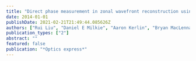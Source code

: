 ```yaml
---
title: "Direct phase measurement in zonal wavefront reconstruction using multidither coherent optical adaptive technique"
date: 2014-01-01
publishDate: 2021-02-21T21:49:44.085626Z
authors: ["Rui Liu", "Daniel E Milkie", "Aaron Kerlin", "Bryan MacLennan", "Na Ji"]
publication_types: ["2"]
abstract: ""
featured: false
publication: "*Optics express*"
---
```



